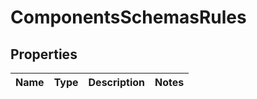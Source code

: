 # ComponentsSchemasRules

## Properties
Name | Type | Description | Notes
------------ | ------------- | ------------- | -------------
